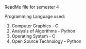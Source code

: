 ReadMe file for semester 4

Programming Language used:
1) Computer Graphics - C
2) Analysis of Algorithms - Python
3) Operating System - C
4) Open Source Technology - Python
